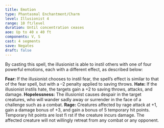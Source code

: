 ```yaml
---
title: Emotion
type: Phantasmal Enchantment/Charm
level: Illusionist 4
range: 10 ft/level
duration: Until concentration ceases
aoe: Up to 40 x 40 ft
components: V, S
cast: 4 segments
save: Negates
draft: false
---
```


By casting this spell, the illusionist is able to instil others with one of four powerful emotions, each with a different effect, as described below:

**Fear:** If the illusionist chooses to instil fear, the spell’s effect is similar to that of the fear spell, but with a –2 penalty applied to saving throws.
**Hate:** If the illusionist instils hate, the targets gain a +2 to saving throws, attacks, and damage.
**Hopelessness:** The illusionist causes despair in the target creatures, who will wander sadly away or surrender in the face of a challenge such as a combat.
**Rage:** Creatures affected by rage attack at +1, gain a damage bonus of +3, and gain a bonus of 5 temporary hit points. Temporary hit points are lost fi rst if the creature incurs damage. The affected creature will not willingly retreat from any combat or any opponent.
